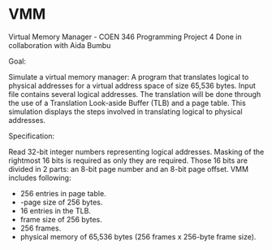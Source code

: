 # VMM
Virtual Memory Manager - COEN 346 Programming Project 4
Done in collaboration with Aida Bumbu

Goal:

Simulate a virtual memory manager:
A program that translates logical to physical addresses for a virtual address space of size 65,536 bytes.
Input file contains several logical addresses. The translation will be done through the use of a Translation Look-aside Buffer (TLB) and a page table.
This simulation displays the steps involved in translating logical to physical addresses.

Specification:

Read 32-bit integer numbers representing logical addresses.
Masking of the rightmost 16 bits is required as only they are required.
Those 16 bits are divided in 2 parts: an 8-bit page number and an 8-bit page offset.
VMM includes following:
- 256 entries in page table.
- -page size of 256 bytes.
- 16 entries in the TLB.
- frame size of 256 bytes.
- 256 frames.
- physical memory of 65,536 bytes (256 frames x 256-byte frame size).